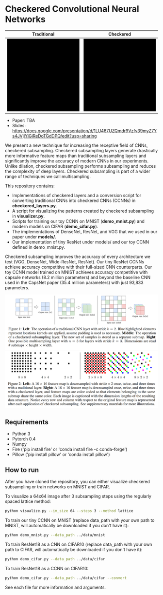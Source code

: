 Checkered Convolutional Neural Networks
===========================================

<center>

Traditional          |  Checkered
:-------------------------:|:-------------------------:
![Traditional subsampling](visualize_output/traditional_animation.gif)  |  ![Checkered subsampling](visualize_output/lattice_animation.gif)

</center>

- Paper: TBA
- Slides: https://docs.google.com/presentation/d/1LU467UZQmdr9Vzfv39myZ7Ys4JVjIYiGiReDoTGdDPQ/edit?usp=sharing

We present a new technique for increasing the receptive field of CNNs, checkered subsampling. Checkered subsampling layers generate drastically more informative feature maps than traditional subsampling layers and significantly improve the accuracy of modern CNNs in our experiments. Unlike dilation, checkered subsampling performs subsampling and reduces the complexity of deep layers. Checkered subsampling is part of a wider range of techniques we call multisampling.

This repository contains:
- Implementations of checkered layers and a conversion script for converting traditional CNNs into checkered CNNs (CCNNs) in **checkered_layers.py**. 
- A script for visualizing the patterns created by checkered subsampling in **visualizer.py**. 
- Scripts for training our toy CCNN on MNIST (**demo_mnist.py**) and modern models on CIFAR (**demo_cifar.py**).
- The implementations of DenseNet, ResNet, and VGG that we used in our paper under **models/**.
- Our implementation of tiny ResNet under models/ and our toy CCNN defined in demo_mnist.py.

Checkered subsampling improves the accuracy of every architecture we test (VGG, DenseNet, Wide-ResNet, ResNet). Our tiny ResNet CCNNs achieve accuracy competitive with their full-sized CNN counterparts. Our toy CCNN model trained on MNIST achieves accuracy competitive with capsule networks (8.2 million parameters) and beyond the baseline CNN used in the CapsNet paper (35.4 million parameters) with just 93,833 parameters. 

![Traditional subsampling](visualize_output/figure1.png)
![Checkered subsampling](visualize_output/figure2.png)

## Requirements
- Python 3
- Pytorch 0.4
- Numpy
- Fire ('pip install fire' or 'conda install fire -c conda-forge')
- Pillow ('pip install pillow' or 'conda install pillow')

## How to run
After you have cloned the repository, you can either visualize checkered subsampling or train networks on MNIST and CIFAR.

To visualize a 64x64 image after 3 subsampling steps using the regularly spaced lattice method:
```bash
python visualize.py --im_size 64 --steps 3 --method lattice
```
To train our tiny CCNN on MNIST (replace data_path with your own path to MNIST, will automatically be downloaded if you don't have it):
```bash
python demo_mnist.py --data_path ../data/mnist
```
To train ResNet18 as a CNN on CIFAR10 (replace data_path with your own path to CIFAR, will automatically be downloaded if you don't have it):
```bash
python demo_cifar.py --data_path ../data/cifar
```

To train ResNet18 as a CCNN on CIFAR10:
```bash
python demo_cifar.py --data_path ../data/cifar --convert
```

See each file for more information and arguments.
